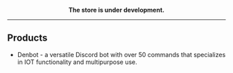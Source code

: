 <p align="center"> 
  <b> The store is under development. </b> 
</p>

<hr>
<h2> Products </h2>
<ul> 
  <li> Denbot - a versatile Discord bot with over 50 commands that specializes in IOT functionality and multipurpose use. </li>
</ul>
